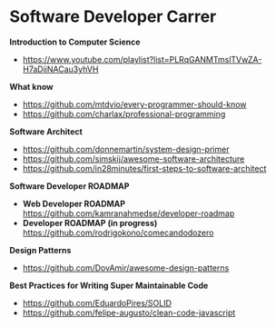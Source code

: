 
# Software Developer Carrer

**Introduction to Computer Science**
- https://www.youtube.com/playlist?list=PLRqGANMTmslTVwZA-H7aDiiNACau3yhVH

**What know**
- https://github.com/mtdvio/every-programmer-should-know
- https://github.com/charlax/professional-programming


**Software Architect**
- https://github.com/donnemartin/system-design-primer
- https://github.com/simskij/awesome-software-architecture
- https://github.com/in28minutes/first-steps-to-software-architect

**Software Developer ROADMAP**

 - **Web Developer ROADMAP**
 https://github.com/kamranahmedse/developer-roadmap
 - **Developer ROADMAP (in progress)**
 https://github.com/rodrigokono/comecandodozero

**Design Patterns**
- https://github.com/DovAmir/awesome-design-patterns

**Best Practices for Writing Super Maintainable Code**
- https://github.com/EduardoPires/SOLID
- https://github.com/felipe-augusto/clean-code-javascript
